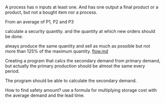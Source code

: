 A process has n inputs at least one. And has one output a final product or a product, but not a bought item nor a
process.

From an average of P1, P2 and P3

calculate a security quantity.
and the quantity at which new orders should be done.

always produce the same quantity and sell as much as possible but not more than 125% of the maximum quantity.
[flow.md](flow.md)

Creating a program that calcs the secondary demand from primary demand, but actually the primary production should be
almost the same every period.

The program should be able to calculate the secondary demand.

How to find safety amount?
use a formula for multiplying storage cost with the average demand and the lead time.